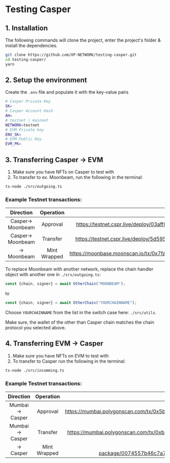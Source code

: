 # Testing Casper

## 1. Installation

The following commands will clone the project, enter the project's folder & install the dependencies.

```bash
git clone https://github.com/XP-NETWORK/testing-casper.git
cd testing-casper/
yarn
```

## 2. Setup the environment

Create the `.env` file and populate it with the key-value pairs

```bash
# Casper Private Key
SK=
# Casper Account Hash
AH=
# testnet | mainnet
NETWORK=testnet
# EVM Private key
ENV_SK=
# EVM Public Key
EVM_PK=
```

## 3. Transferring Casper -> EVM

1. Make sure you have NFTs on Casper to test with
2. To transfer to ex. Moonbeam, run the following in the terminal:

```bash
ts-node ./src/outgoing.ts
```

### Example Testnet transactions:

|Direction| Operation| Explorer link|
|:-:|:-:|:-:|
|Casper-> Moonbeam|Approval|https://testnet.cspr.live/deploy/03aff895959e4a996124a5d32b2d4e487054e5f9eeb5cce5ad158cba84f8a4de|
|Casper-> Moonbeam|Transfer|https://testnet.cspr.live/deploy/5d59527523955e20c6d7cebea4ffa0d4573ef73267278a8d07c8f5b532c0d14e|
|-> Moonbeam| Mint Wrapped| https://moonbase.moonscan.io/tx/0x7fa85e840b5caa0c84f45cd95158634ca13c0bf8ad73d15c7425cee6316d4fac|


To replace Moonbeam with another network, replace the chain handler object with another one in `./srs/outgoing.ts`:

```ts
const {chain, signer} = await OtherChain("MOONBEAM");
```
to
```ts
const {chain, signer} = await OtherChain("YOURCHAINNAME");
```

Choose `YOURCHAINNAME` from the list in the switch case here: `./src/utils`.

Make sure, the wallet of the other than Casper chain matches the chain protocol you selected above.


## 4. Transferring EVM -> Casper

1. Make sure you have NFTs on EVM to test with
2. To transfer to Casper run the following in the terminal:

```bash
ts-node ./src/incomming.ts
```

### Example Testnet transactions:

|Direction| Operation| Explorer link|
|:-:|:-:|:-:|
|Mumbai -> Casper|Approval|https://mumbai.polygonscan.com/tx/0x5b64e30ad346d2d76bb3a79c695a7862d879f7f4900e8ebfa34ee6a63ae9760a|
|Mumbai -> Casper|Transfer|https://mumbai.polygonscan.com/tx/0xb088cfe836d54adff8e786b4d553d3f79d1f7e30bc4c1700da1f9cfde9196483|
|-> Casper| Mint Wrapped| https://testnet.cspr.live/contract-package/0074557b46c7a7c13e0b178e4463f451325129d845e9e494425d39cfd40e619d|